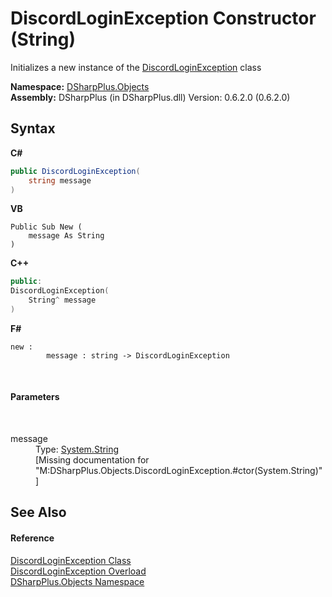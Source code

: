 # DiscordLoginException Constructor (String)
 

Initializes a new instance of the <a href="7b2713fa-006d-72b6-d688-477f3502c4be">DiscordLoginException</a> class

**Namespace:**&nbsp;<a href="b70db947-75ff-488f-5245-350c6ca1e522">DSharpPlus.Objects</a><br />**Assembly:**&nbsp;DSharpPlus (in DSharpPlus.dll) Version: 0.6.2.0 (0.6.2.0)

## Syntax

**C#**<br />
``` C#
public DiscordLoginException(
	string message
)
```

**VB**<br />
``` VB
Public Sub New ( 
	message As String
)
```

**C++**<br />
``` C++
public:
DiscordLoginException(
	String^ message
)
```

**F#**<br />
``` F#
new : 
        message : string -> DiscordLoginException
```

<br />

#### Parameters
&nbsp;<dl><dt>message</dt><dd>Type: <a href="http://msdn2.microsoft.com/en-us/library/s1wwdcbf" target="_blank">System.String</a><br />\[Missing <param name="message"/> documentation for "M:DSharpPlus.Objects.DiscordLoginException.#ctor(System.String)"\]</dd></dl>

## See Also


#### Reference
<a href="7b2713fa-006d-72b6-d688-477f3502c4be">DiscordLoginException Class</a><br /><a href="ab786e6b-a2d2-57ff-c36c-c2f974afbe51">DiscordLoginException Overload</a><br /><a href="b70db947-75ff-488f-5245-350c6ca1e522">DSharpPlus.Objects Namespace</a><br />